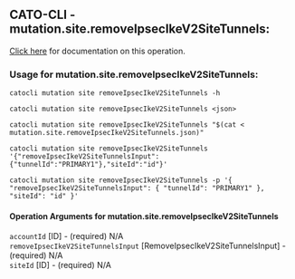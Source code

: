 
## CATO-CLI - mutation.site.removeIpsecIkeV2SiteTunnels:
[Click here](https://api.catonetworks.com/documentation/#mutation-mutation.site.removeIpsecIkeV2SiteTunnels) for documentation on this operation.

### Usage for mutation.site.removeIpsecIkeV2SiteTunnels:

`catocli mutation site removeIpsecIkeV2SiteTunnels -h`

`catocli mutation site removeIpsecIkeV2SiteTunnels <json>`

`catocli mutation site removeIpsecIkeV2SiteTunnels "$(cat < mutation.site.removeIpsecIkeV2SiteTunnels.json)"`

`catocli mutation site removeIpsecIkeV2SiteTunnels '{"removeIpsecIkeV2SiteTunnelsInput":{"tunnelId":"PRIMARY1"},"siteId":"id"}'`

`catocli mutation site removeIpsecIkeV2SiteTunnels -p '{
    "removeIpsecIkeV2SiteTunnelsInput": {
        "tunnelId": "PRIMARY1"
    },
    "siteId": "id"
}'`


#### Operation Arguments for mutation.site.removeIpsecIkeV2SiteTunnels ####

`accountId` [ID] - (required) N/A    
`removeIpsecIkeV2SiteTunnelsInput` [RemoveIpsecIkeV2SiteTunnelsInput] - (required) N/A    
`siteId` [ID] - (required) N/A    
